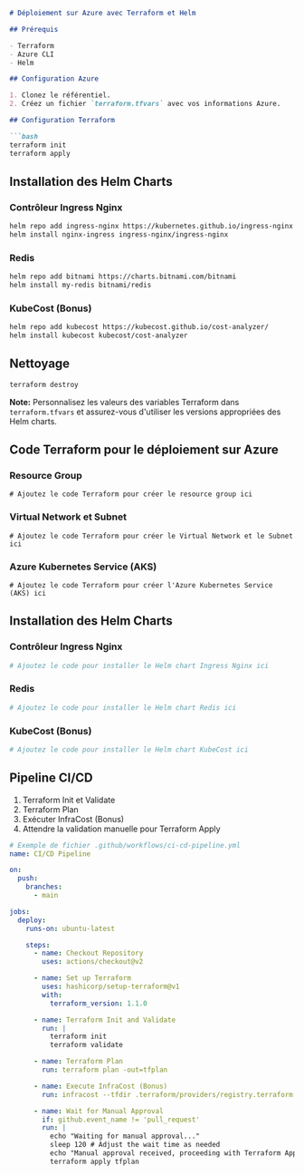 ```markdown
# Déploiement sur Azure avec Terraform et Helm

## Prérequis

- Terraform
- Azure CLI
- Helm

## Configuration Azure

1. Clonez le référentiel.
2. Créez un fichier `terraform.tfvars` avec vos informations Azure.

## Configuration Terraform

```bash
terraform init
terraform apply
```

## Installation des Helm Charts

### Contrôleur Ingress Nginx

```bash
helm repo add ingress-nginx https://kubernetes.github.io/ingress-nginx
helm install nginx-ingress ingress-nginx/ingress-nginx
```

### Redis

```bash
helm repo add bitnami https://charts.bitnami.com/bitnami
helm install my-redis bitnami/redis
```

### KubeCost (Bonus)

```bash
helm repo add kubecost https://kubecost.github.io/cost-analyzer/
helm install kubecost kubecost/cost-analyzer
```

## Nettoyage

```bash
terraform destroy
```

**Note:** Personnalisez les valeurs des variables Terraform dans `terraform.tfvars` et assurez-vous d'utiliser les versions appropriées des Helm charts.

## Code Terraform pour le déploiement sur Azure

### Resource Group

```hcl
# Ajoutez le code Terraform pour créer le resource group ici
```

### Virtual Network et Subnet

```hcl
# Ajoutez le code Terraform pour créer le Virtual Network et le Subnet ici
```

### Azure Kubernetes Service (AKS)

```hcl
# Ajoutez le code Terraform pour créer l'Azure Kubernetes Service (AKS) ici
```

## Installation des Helm Charts

### Contrôleur Ingress Nginx

```bash
# Ajoutez le code pour installer le Helm chart Ingress Nginx ici
```

### Redis

```bash
# Ajoutez le code pour installer le Helm chart Redis ici
```

### KubeCost (Bonus)

```bash
# Ajoutez le code pour installer le Helm chart KubeCost ici
```

## Pipeline CI/CD

1. Terraform Init et Validate
2. Terraform Plan
3. Exécuter InfraCost (Bonus)
4. Attendre la validation manuelle pour Terraform Apply

```yaml
# Exemple de fichier .github/workflows/ci-cd-pipeline.yml
name: CI/CD Pipeline

on:
  push:
    branches:
      - main

jobs:
  deploy:
    runs-on: ubuntu-latest

    steps:
      - name: Checkout Repository
        uses: actions/checkout@v2

      - name: Set up Terraform
        uses: hashicorp/setup-terraform@v1
        with:
          terraform_version: 1.1.0

      - name: Terraform Init and Validate
        run: |
          terraform init
          terraform validate

      - name: Terraform Plan
        run: terraform plan -out=tfplan

      - name: Execute InfraCost (Bonus)
        run: infracost --tfdir .terraform/providers/registry.terraform.io/hashicorp/

      - name: Wait for Manual Approval
        if: github.event_name != 'pull_request'
        run: |
          echo "Waiting for manual approval..."
          sleep 120 # Adjust the wait time as needed
          echo "Manual approval received, proceeding with Terraform Apply"
          terraform apply tfplan
```